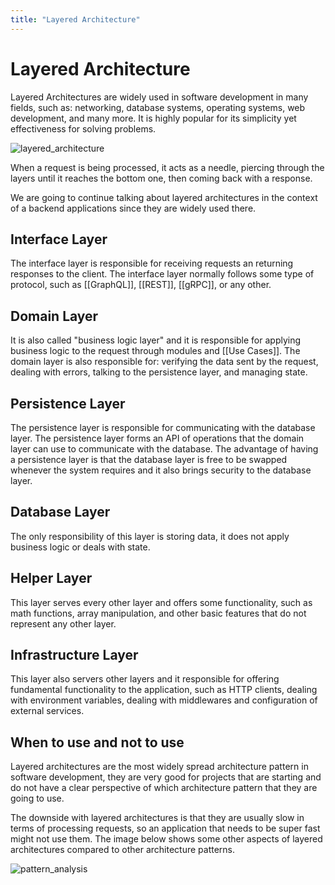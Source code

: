 ```yaml
---
title: "Layered Architecture"
---
```


# Layered Architecture

Layered Architectures are widely used in software development in many fields, such as: networking, database systems, operating systems, web development, and many more. It is highly popular for its simplicity yet effectiveness for solving problems.

![layered_architecture](layered_architecture.png)

When a request is being processed, it acts as a needle, piercing through the layers until it reaches the bottom one, then coming back with a response.

We are going to continue talking about layered architectures in the context of a backend applications since they are widely used there.

## Interface Layer

The interface layer is responsible for receiving requests an returning responses to the client. The interface layer normally follows some type of protocol, such as [[GraphQL]], [[REST]], [[gRPC]], or any other. 

## Domain Layer

It is also called "business logic layer" and it is responsible for applying business logic to the request through modules and [[Use Cases]].  The domain layer is also responsible for: verifying the data sent by the request, dealing with errors, talking to the persistence layer, and managing state.

## Persistence Layer

The persistence layer is responsible for communicating with the database layer. The persistence layer forms an API of operations that the domain layer can use to communicate with the database. The advantage of having a persistence layer is that the database layer is free to be swapped whenever the system requires and it also brings security to the database layer.

## Database Layer

The only responsibility of this layer is storing data, it does not apply business logic or deals with state.

## Helper Layer

This layer serves every other layer and offers some functionality, such as math functions, array manipulation, and other basic features that do not represent any other layer.

## Infrastructure Layer

This layer also servers other layers and it responsible for offering fundamental functionality to the application, such as HTTP clients, dealing with environment variables, dealing with middlewares and configuration of external services.

## When to use and not to use

Layered architectures are the most widely spread architecture pattern in software development, they are very good for projects that are starting and do not have a clear perspective of which architecture pattern that they are going to use.

The downside with layered architectures is that they are usually slow in terms of processing requests, so an application that needs to be super fast might not use them. The image below shows some other aspects of layered architectures compared to other architecture patterns.

![pattern_analysis](pattern_analysis.png)
